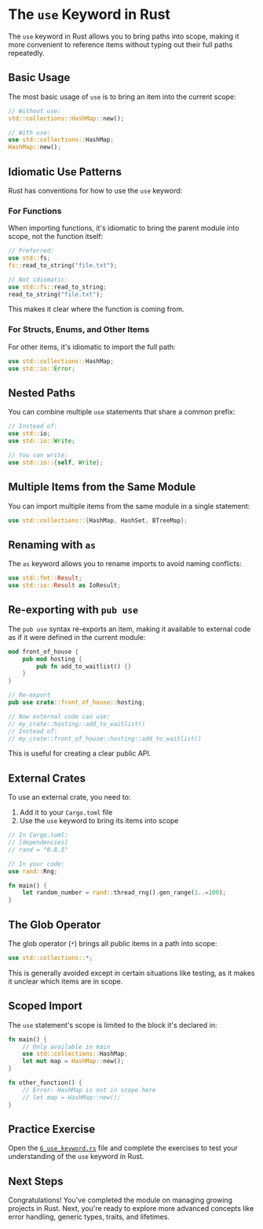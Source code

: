 # The `use` Keyword in Rust

The `use` keyword in Rust allows you to bring paths into scope, making it more convenient to reference items without typing out their full paths repeatedly.

## Basic Usage

The most basic usage of `use` is to bring an item into the current scope:

```rust
// Without use:
std::collections::HashMap::new();

// With use:
use std::collections::HashMap;
HashMap::new();
```

## Idiomatic Use Patterns

Rust has conventions for how to use the `use` keyword:

### For Functions

When importing functions, it's idiomatic to bring the parent module into scope, not the function itself:

```rust
// Preferred:
use std::fs;
fs::read_to_string("file.txt");

// Not idiomatic:
use std::fs::read_to_string;
read_to_string("file.txt");
```

This makes it clear where the function is coming from.

### For Structs, Enums, and Other Items

For other items, it's idiomatic to import the full path:

```rust
use std::collections::HashMap;
use std::io::Error;
```

## Nested Paths

You can combine multiple `use` statements that share a common prefix:

```rust
// Instead of:
use std::io;
use std::io::Write;

// You can write:
use std::io::{self, Write};
```

## Multiple Items from the Same Module

You can import multiple items from the same module in a single statement:

```rust
use std::collections::{HashMap, HashSet, BTreeMap};
```

## Renaming with `as`

The `as` keyword allows you to rename imports to avoid naming conflicts:

```rust
use std::fmt::Result;
use std::io::Result as IoResult;
```

## Re-exporting with `pub use`

The `pub use` syntax re-exports an item, making it available to external code as if it were defined in the current module:

```rust
mod front_of_house {
    pub mod hosting {
        pub fn add_to_waitlist() {}
    }
}

// Re-export
pub use crate::front_of_house::hosting;

// Now external code can use:
// my_crate::hosting::add_to_waitlist()
// Instead of:
// my_crate::front_of_house::hosting::add_to_waitlist()
```

This is useful for creating a clear public API.

## External Crates

To use an external crate, you need to:

1. Add it to your `Cargo.toml` file
2. Use the `use` keyword to bring its items into scope

```rust
// In Cargo.toml:
// [dependencies]
// rand = "0.8.5"

// In your code:
use rand::Rng;

fn main() {
    let random_number = rand::thread_rng().gen_range(1..=100);
}
```

## The Glob Operator

The glob operator (`*`) brings all public items in a path into scope:

```rust
use std::collections::*;
```

This is generally avoided except in certain situations like testing, as it makes it unclear which items are in scope.

## Scoped Import

The `use` statement's scope is limited to the block it's declared in:

```rust
fn main() {
    // Only available in main
    use std::collections::HashMap;
    let mut map = HashMap::new();
}

fn other_function() {
    // Error: HashMap is not in scope here
    // let map = HashMap::new();
}
```

## Practice Exercise

Open the [`6_use_keyword.rs`](./6_use_keyword.rs) file and complete the exercises to test your understanding of the `use` keyword in Rust.

## Next Steps

Congratulations! You've completed the module on managing growing projects in Rust. Next, you're ready to explore more advanced concepts like error handling, generic types, traits, and lifetimes. 